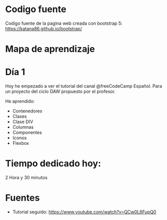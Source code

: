# Codigo fuente
Codigo fuente de la pagina web creada con bootstrap 5: https://katana86.github.io/bootstrap/

# Mapa de aprendizaje

# Día 1

Hoy he empezado a ver el tutorial del canal @freeCodeCamp Español. Para un proyecto del ciclo DAW propuesto por el profesor.

He aprendido:
- Contenedores
- Clases
- Clase DIV
- Columnas
- Componentes
- Iconos
- Flexbox

# Tiempo dedicado hoy:

2 Hora y 30 minutos

# Fuentes
  - Tutorial seguido:
  https://www.youtube.com/watch?v=QCw0L6FupQ0